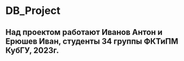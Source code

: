 # DB_Project
## Над проектом работают Иванов Антон и Ерюшев Иван, студенты 34 группы ФКТиПМ КубГУ, 2023г.
